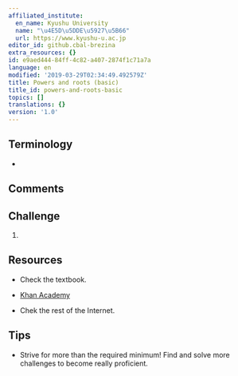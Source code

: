 ```yaml
---
affiliated_institute:
  en_name: Kyushu University
  name: "\u4E5D\u5DDE\u5927\u5B66"
  url: https://www.kyushu-u.ac.jp
editor_id: github.cbal-brezina
extra_resources: {}
id: e9aed444-84ff-4c82-a407-2874f1c71a7a
language: en
modified: '2019-03-29T02:34:49.492579Z'
title: Powers and roots (basic)
title_id: powers-and-roots-basic
topics: []
translations: {}
version: '1.0'
---
```


## Terminology 
- 

## Comments



## Challenge



1. 



## Resources

- Check the textbook.

- [Khan Academy](https://)

- Chek the rest of the Internet.


## Tips

- Strive for more than the required minimum! Find and solve more challenges to become really proficient.






